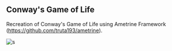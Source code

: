## Conway's Game of Life

Recreation of Conway's Game of Life using Ametrine Framework (https://github.com/truta193/ametrine).

![s](https://github.com/truta193/sandbox/assets/30195907/3175ec63-247c-441a-9db2-f73f1bf0b77c)
